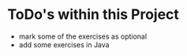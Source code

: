 # ToDo's within this Project

   * mark some of the exercises as optional
   * add some exercises in Java
